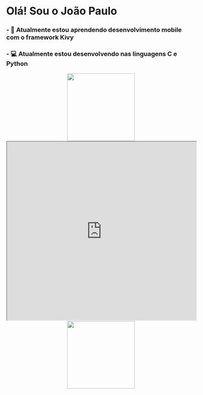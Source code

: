 ### <H1>Olá! Sou o João Paulo</H1>

### - 🌱 Atualmente estou aprendendo desenvolvimento mobile com o framework Kivy
### - 💻 Atualmente estou desenvolvendo nas linguagens C e Python

<!--
**Joaopaulop/joaopaulop** is a ✨ _special_ ✨ repository because its `README.md` (this file) appears on your GitHub profile.

Here are some ideas to get you started:

- 🔭 I’m currently working on ...
- 🌱 I’m currently learning ...
- 👯 I’m looking to collaborate on ...
- 🤔 I’m looking for help with ...
- 💬 Ask me about ...
- 📫 How to reach me: ...
- 😄 Pronouns: ...
- ⚡ Fun fact: ...
-->

<div align="center">
  <a href="https://github.com/joaopaulop">
  <img height="180em" src="https://github-readme-stats.vercel.app/api?username=joaopaulop&show_icons=true&theme=dracula&include_all_commits=true&count_private=true"/>
  
<iframe width="100%" height="475"  src="https://ionicabizau.github.io/github-profile-languages/api.html?joaopaulop"></iframe>
  
  <img height="180em" src="https://github-readme-stats.vercel.app/api/top-langs/?username=joaopaulop&layout=compact&langs_count=7&theme=dracula&include_all_commits=true&count_private=true"/>

</div>
